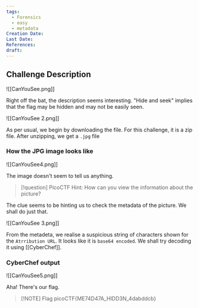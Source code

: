 ```yaml
---
tags:
  - Forensics
  - easy
  - metadata
Creation Date: 
Last Date: 
References: 
draft:
---
```

## Challenge Description

![[CanYouSee.png]]

Right off the bat, the description seems interesting. "Hide and seek" implies that the flag may be hidden and may not be easily seen. 



![[CanYouSee 2.png]]

As per usual, we begin by downloading the file. For this challenge, it is a zip file. After unzipping, we get a `.jpg` file




### How the JPG image looks like

![[CanYouSee4.png]]

The image doesn't seem to tell us anything. 

>[!question] PicoCTF Hint: How can you view the information about the picture? 

The clue seems to be hinting us to check the metadata of the picture. We shall do just that.



![[CanYouSee 3.png]]



From the metadeta, we realise a suspicious string of characters shown for the `Atrribution URL`. It looks like it is `base64 encoded`. We shall try decoding it using [[CyberChef]]. 


### CyberChef output
![[CanYouSee5.png]]

Aha! There's our flag.

> [!NOTE] Flag
>picoCTF{ME74D47A_HIDD3N_4dabddcb}